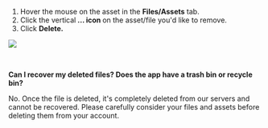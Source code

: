 <ol>
<li>Hover the mouse on the asset in the <strong>Files/Assets</strong> tab.</li>
<li>Click the vertical<strong> ... icon </strong>on the asset/file you'd like to remove.</li>
<li>Click <strong>Delete.</strong>
</li>
</ol>
<p><img src="https://support.optisigns.com/hc/article_attachments/16343811788819"></p>
<p> </p>
<p><strong>Can I recover my deleted files? Does the app have a trash bin or recycle bin?</strong></p>
<p>No. Once the file is deleted, it's completely deleted from our servers and cannot be recovered. Please carefully consider your files and assets before deleting them from your account.</p>